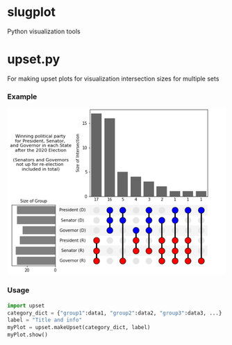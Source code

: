 # slugplot
Python visualization tools

# upset.py
For making upset plots for visualization intersection sizes for multiple sets

### Example
![Example Plot](/example_upset_party2020.png)
### Usage
```python
import upset
category_dict = {"group1":data1, "group2":data2, "group3":data3, ...}
label = "Title and info"
myPlot = upset.makeUpset(category_dict, label)
myPlot.show()
```
